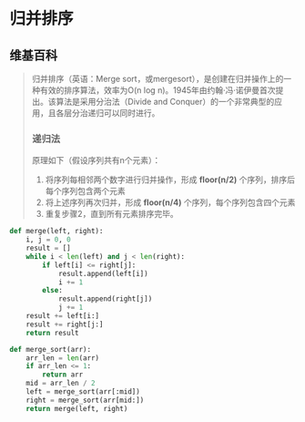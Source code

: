 # 归并排序

## 维基百科
> 归并排序（英语：Merge sort，或mergesort），是创建在归并操作上的一种有效的排序算法，效率为O(n log n)。1945年由约翰·冯·诺伊曼首次提出。该算法是采用分治法（Divide and Conquer）的一个非常典型的应用，且各层分治递归可以同时进行。
>
> ### 递归法
> 原理如下（假设序列共有n个元素）：
> 1. 将序列每相邻两个数字进行归并操作，形成 **floor(n/2)** 个序列，排序后每个序列包含两个元素
> 2. 将上述序列再次归并，形成 **floor(n/4)** 个序列，每个序列包含四个元素
> 3. 重复步骤2，直到所有元素排序完毕。

```python
def merge(left, right):
    i, j = 0, 0
    result = []
    while i < len(left) and j < len(right):
        if left[i] <= right[j]:
            result.append(left[i])
            i += 1
        else:
            result.append(right[j])
            j += 1
    result += left[i:]
    result += right[j:]
    return result

def merge_sort(arr):
    arr_len = len(arr)
    if arr_len <= 1:
        return arr
    mid = arr_len / 2
    left = merge_sort(arr[:mid])
    right = merge_sort(arr[mid:])
    return merge(left, right)
```
